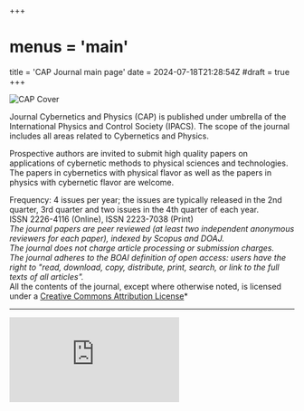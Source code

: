 +++
# menus = 'main'
title = 'CAP Journal main page'
date = 2024-07-18T21:28:54Z
#draft = true
+++




![CAP Cover](/cap/cap_cover_2012_1_s.png)


Journal  Cybernetics and Physics (CAP)  is published under umbrella of  the International Physics and Control Society (IPACS).
The scope of the journal includes all areas related to Cybernetics and Physics.

Prospective authors are invited to submit high quality papers on applications of cybernetic methods to physical sciences and technologies. The papers in cybernetics with physical flavor as well as the papers in physics with cybernetic flavor are welcome.

Frequency: 4 issues per year; the issues are typically released in the 2nd quarter, 3rd quarter and two issues in the 4th quarter of each year.  
ISSN 2226-4116 (Online), ISSN 2223-7038 (Print)  
*The journal papers are peer reviewed (at least two independent anonymous reviewers for each paper), indexed by Scopus and DOAJ.*  
*The journal does not charge article processing or submission charges.*  
*The journal adheres to the BOAI definition of open access: users have the right to "read, download, copy, distribute, print, search, or link to the full texts of all articles".*  
All the contents of the journal, except where otherwise noted, is licensed under a
[Creative Commons Attribution License](http://creativecommons.org/licenses/by/4.0/)*


---

[![SCImago Journal &amp; Country Rank](https://www.scimagojr.com/journal_img.php?id=21100818722)](https://www.scimagojr.com/journalsearch.php?q=21100818722&tip=sid&exact=no)


